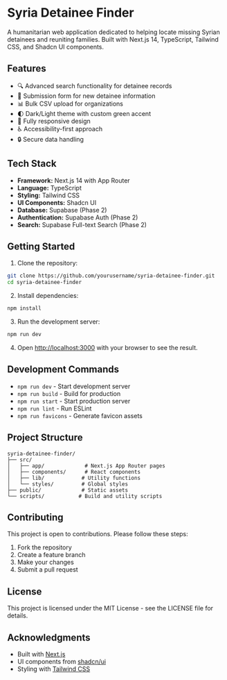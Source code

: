 # Syria Detainee Finder

A humanitarian web application dedicated to helping locate missing Syrian detainees and reuniting families. Built with Next.js 14, TypeScript, Tailwind CSS, and Shadcn UI components.

## Features

- 🔍 Advanced search functionality for detainee records
- 📝 Submission form for new detainee information
- 📊 Bulk CSV upload for organizations
- 🌓 Dark/Light theme with custom green accent
- 📱 Fully responsive design
- ♿ Accessibility-first approach
- 🔒 Secure data handling

## Tech Stack

- **Framework:** Next.js 14 with App Router
- **Language:** TypeScript
- **Styling:** Tailwind CSS
- **UI Components:** Shadcn UI
- **Database:** Supabase (Phase 2)
- **Authentication:** Supabase Auth (Phase 2)
- **Search:** Supabase Full-text Search (Phase 2)

## Getting Started

1. Clone the repository:
```bash
git clone https://github.com/yourusername/syria-detainee-finder.git
cd syria-detainee-finder
```

2. Install dependencies:
```bash
npm install
```

3. Run the development server:
```bash
npm run dev
```

4. Open [http://localhost:3000](http://localhost:3000) with your browser to see the result.

## Development Commands

- `npm run dev` - Start development server
- `npm run build` - Build for production
- `npm run start` - Start production server
- `npm run lint` - Run ESLint
- `npm run favicons` - Generate favicon assets

## Project Structure

```
syria-detainee-finder/
├── src/
│   ├── app/             # Next.js App Router pages
│   ├── components/      # React components
│   ├── lib/            # Utility functions
│   └── styles/         # Global styles
├── public/             # Static assets
└── scripts/           # Build and utility scripts
```

## Contributing

This project is open to contributions. Please follow these steps:

1. Fork the repository
2. Create a feature branch
3. Make your changes
4. Submit a pull request

## License

This project is licensed under the MIT License - see the LICENSE file for details.

## Acknowledgments

- Built with [Next.js](https://nextjs.org)
- UI components from [shadcn/ui](https://ui.shadcn.com)
- Styling with [Tailwind CSS](https://tailwindcss.com)
